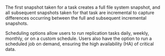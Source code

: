 &NewLine;

The first snapshot taken for a task creates a full file system snapshot, and all subsequent snapshots taken for that task are incremental to capture differences occurring between the full and subsequent incremental snapshots.

Scheduling options allow users to run replication tasks daily, weekly, monthly, or on a custom schedule. 
Users also have the option to run a scheduled job on demand, ensuring the high availability (HA) of critical data. 
